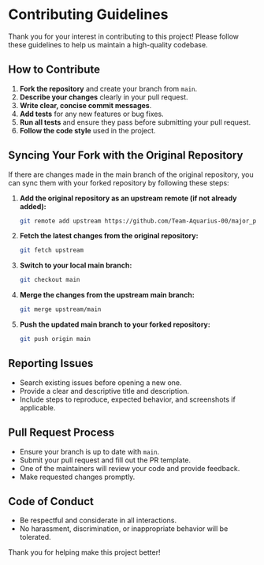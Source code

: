 
# Contributing Guidelines

Thank you for your interest in contributing to this project! Please follow these guidelines to help us maintain a high-quality codebase.

## How to Contribute

1. **Fork the repository** and create your branch from `main`.
2. **Describe your changes** clearly in your pull request.
3. **Write clear, concise commit messages**.
4. **Add tests** for any new features or bug fixes.
5. **Run all tests** and ensure they pass before submitting your pull request.
6. **Follow the code style** used in the project.

## Syncing Your Fork with the Original Repository

If there are changes made in the main branch of the original repository, you can sync them with your forked repository by following these steps:

1. **Add the original repository as an upstream remote (if not already added):**
   ```sh
   git remote add upstream https://github.com/Team-Aquarius-00/major_project.git
   ```
2. **Fetch the latest changes from the original repository:**
   ```sh
   git fetch upstream
   ```
3. **Switch to your local main branch:**
   ```sh
   git checkout main
   ```
4. **Merge the changes from the upstream main branch:**
   ```sh
   git merge upstream/main
   ```
5. **Push the updated main branch to your forked repository:**
   ```sh
   git push origin main
   ```

## Reporting Issues

- Search existing issues before opening a new one.
- Provide a clear and descriptive title and description.
- Include steps to reproduce, expected behavior, and screenshots if applicable.

## Pull Request Process

- Ensure your branch is up to date with `main`.
- Submit your pull request and fill out the PR template.
- One of the maintainers will review your code and provide feedback.
- Make requested changes promptly.

## Code of Conduct

- Be respectful and considerate in all interactions.
- No harassment, discrimination, or inappropriate behavior will be tolerated.

Thank you for helping make this project better!
